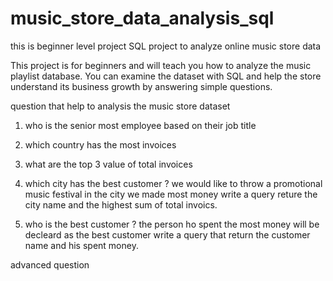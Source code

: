 # music_store_data_analysis_sql
this is  beginner level project
SQL project to analyze online music store data

This project is for beginners and will teach you how to analyze the music playlist database. You can examine the dataset with SQL and help the store understand its business growth by answering simple questions.

question that help to analysis the music store dataset

1. who is the senior most employee based on their job title

2. which country has the most invoices

3. what are the top 3 value of total invoices

4. which city has the best customer ? we would like to throw a promotional music festival in the city we made most money write a query reture the city name and the highest sum of total invoics.

5. who is the best customer ? the person ho spent the most money will be decleard as the best customer write a query that return the customer name and his spent money.

advanced question   
